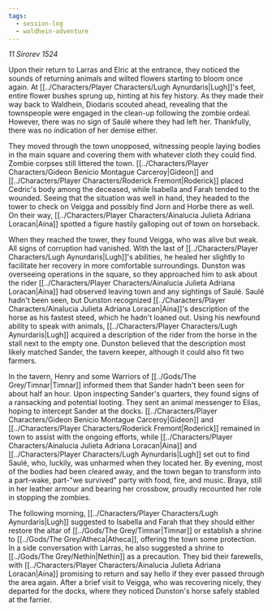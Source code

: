 ```yaml
---
tags:
  - session-log
  - waldhein-adventure
---
```

_11 Sirorev 1524_

Upon their return to Larras and Elric at the entrance, they noticed the sounds of returning animals and wilted flowers starting to bloom once again. At [[../Characters/Player Characters/Lugh Aynurdaris|Lugh]]'s feet, entire flower bushes sprung up, hinting at his fey history. As they made their way back to Waldhein, Diodaris scouted ahead, revealing that the townspeople were engaged in the clean-up following the zombie ordeal. However, there was no sign of Saulé where they had left her. Thankfully, there was no indication of her demise either.

They moved through the town unopposed, witnessing people laying bodies in the main square and covering them with whatever cloth they could find. Zombie corpses still littered the town. [[../Characters/Player Characters/Gideon Benicio Montague Carceroy|Gideon]] and [[../Characters/Player Characters/Roderick Fremont|Roderick]] placed Cedric's body among the deceased, while Isabella and Farah tended to the wounded. Seeing that the situation was well in hand, they headed to the tower to check on Veigga and possibly find Jorn and Horbe there as well. On their way, [[../Characters/Player Characters/Ainalucia Julieta Adriana Loracan|Aina]] spotted a figure hastily galloping out of town on horseback.

When they reached the tower, they found Veigga, who was alive but weak. All signs of corruption had vanished. With the last of [[../Characters/Player Characters/Lugh Aynurdaris|Lugh]]'s abilities, he healed her slightly to facilitate her recovery in more comfortable surroundings. Dunston was overseeing operations in the square, so they approached him to ask about the rider [[../Characters/Player Characters/Ainalucia Julieta Adriana Loracan|Aina]] had observed leaving town and any sightings of Saulé. Saulé hadn't been seen, but Dunston recognized [[../Characters/Player Characters/Ainalucia Julieta Adriana Loracan|Aina]]'s description of the horse as his fastest steed, which he hadn't loaned out. Using his newfound ability to speak with animals, [[../Characters/Player Characters/Lugh Aynurdaris|Lugh]] acquired a description of the rider from the horse in the stall next to the empty one. Dunston believed that the description most likely matched Sander, the tavern keeper, although it could also fit two farmers.

In the tavern, Henry and some Warriors of [[../Gods/The Grey/Timnar|Timnar]] informed them that Sander hadn't been seen for about half an hour. Upon inspecting Sander's quarters, they found signs of a ransacking and potential looting. They sent an animal messenger to Elias, hoping to intercept Sander at the docks. [[../Characters/Player Characters/Gideon Benicio Montague Carceroy|Gideon]] and [[../Characters/Player Characters/Roderick Fremont|Roderick]] remained in town to assist with the ongoing efforts, while [[../Characters/Player Characters/Ainalucia Julieta Adriana Loracan|Aina]] and [[../Characters/Player Characters/Lugh Aynurdaris|Lugh]] set out to find Saulé, who, luckily, was unharmed when they located her. By evening, most of the bodies had been cleared away, and the town began to transform into a part-wake, part-"we survived" party with food, fire, and music. Braya, still in her leather armour and bearing her crossbow, proudly recounted her role in stopping the zombies.

The following morning, [[../Characters/Player Characters/Lugh Aynurdaris|Lugh]] suggested to Isabella and Farah that they should either restore the altar of [[../Gods/The Grey/Timnar|Timnar]] or establish a shrine to [[../Gods/The Grey/Atheca|Atheca]], offering the town some protection. In a side conversation with Larras, he also suggested a shrine to [[../Gods/The Grey/Nethin|Nethin]] as a precaution. They bid their farewells, with [[../Characters/Player Characters/Ainalucia Julieta Adriana Loracan|Aina]] promising to return and say hello if they ever passed through the area again. After a brief visit to Veigga, who was recovering nicely, they departed for the docks, where they noticed Dunston's horse safely stabled at the farrier. 